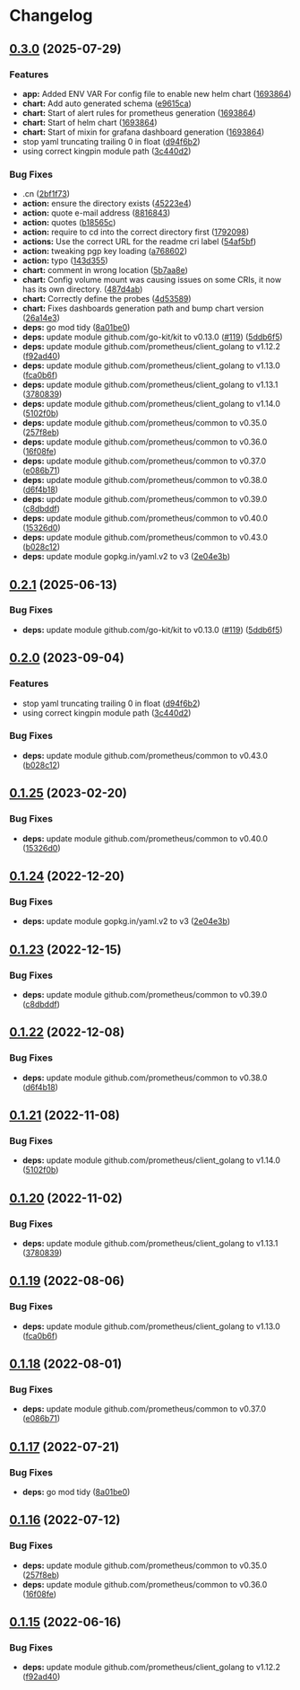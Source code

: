 # Changelog

## [0.3.0](https://github.com/psychomantys/domain_exporter/compare/v0.2.1...v0.3.0) (2025-07-29)


### Features

* **app:** Added ENV VAR For config file to enable new helm chart ([1693864](https://github.com/psychomantys/domain_exporter/commit/1693864295f80d3b22b7376529e7949fed622031))
* **chart:** Add auto generated schema ([e9615ca](https://github.com/psychomantys/domain_exporter/commit/e9615cad3d191730f845052c57908ee97803bd98))
* **chart:** Start of alert rules for prometheus generation ([1693864](https://github.com/psychomantys/domain_exporter/commit/1693864295f80d3b22b7376529e7949fed622031))
* **chart:** Start of helm chart ([1693864](https://github.com/psychomantys/domain_exporter/commit/1693864295f80d3b22b7376529e7949fed622031))
* **chart:** Start of mixin for grafana dashboard generation ([1693864](https://github.com/psychomantys/domain_exporter/commit/1693864295f80d3b22b7376529e7949fed622031))
* stop yaml truncating trailing 0 in float ([d94f6b2](https://github.com/psychomantys/domain_exporter/commit/d94f6b22223535464b2b8c6d0446f9a1b24e4633))
* using correct kingpin module path ([3c440d2](https://github.com/psychomantys/domain_exporter/commit/3c440d2ef68e3edd4ae164afbae70bbb1e55d87b))


### Bug Fixes

* .cn ([2bf1f73](https://github.com/psychomantys/domain_exporter/commit/2bf1f73829c01bcec915fb522cd40202f010beb6))
* **action:** ensure the directory exists ([45223e4](https://github.com/psychomantys/domain_exporter/commit/45223e46cc51420c13b43b0d1658c1d672627854))
* **action:** quote e-mail address ([8816843](https://github.com/psychomantys/domain_exporter/commit/881684334b9732b25fcb8bb510ccfe241be39863))
* **action:** quotes ([b18565c](https://github.com/psychomantys/domain_exporter/commit/b18565c1e50e2abd0c307cef97bd24b484533061))
* **action:** require to cd into the correct directory first ([1792098](https://github.com/psychomantys/domain_exporter/commit/179209869eb3483b948a7a38cdd29803d822d826))
* **actions:** Use the correct URL for the readme cri label ([54af5bf](https://github.com/psychomantys/domain_exporter/commit/54af5bf69d1a869c4fc7e78739989557ae2018d3))
* **action:** tweaking pgp key loading ([a768602](https://github.com/psychomantys/domain_exporter/commit/a768602039122fed877215f31cedd8b5dbf30c04))
* **action:** typo ([143d355](https://github.com/psychomantys/domain_exporter/commit/143d35518f9b928db3b951a9281d2dd5d153be04))
* **chart:** comment in wrong location ([5b7aa8e](https://github.com/psychomantys/domain_exporter/commit/5b7aa8e13053fa257687436d2c19a1c7f3eeb453))
* **chart:** Config volume mount was causing issues on some CRIs, it now has its own directory. ([487d4ab](https://github.com/psychomantys/domain_exporter/commit/487d4ab4b5b824945077b432b0ce407419d857dc))
* **chart:** Correctly define the probes ([4d53589](https://github.com/psychomantys/domain_exporter/commit/4d535892a2832eb8f901358bf0032955f76223d4))
* **chart:** Fixes dashboards generation path and bump chart version ([26a14e3](https://github.com/psychomantys/domain_exporter/commit/26a14e322f0ede37a5282b59e1318993f684def5))
* **deps:** go mod tidy ([8a01be0](https://github.com/psychomantys/domain_exporter/commit/8a01be08782722c2448abe53469e16afc0dbcef8))
* **deps:** update module github.com/go-kit/kit to v0.13.0 ([#119](https://github.com/psychomantys/domain_exporter/issues/119)) ([5ddb6f5](https://github.com/psychomantys/domain_exporter/commit/5ddb6f5be8e86c0bf1658927b993623b9159fe42))
* **deps:** update module github.com/prometheus/client_golang to v1.12.2 ([f92ad40](https://github.com/psychomantys/domain_exporter/commit/f92ad4019f57c2786c626ecbbf832a39cf6d5704))
* **deps:** update module github.com/prometheus/client_golang to v1.13.0 ([fca0b6f](https://github.com/psychomantys/domain_exporter/commit/fca0b6fa09f34a513248e07ca52cff2bb9175ae8))
* **deps:** update module github.com/prometheus/client_golang to v1.13.1 ([3780839](https://github.com/psychomantys/domain_exporter/commit/37808393864f9a302e032374d829739d9d2383d7))
* **deps:** update module github.com/prometheus/client_golang to v1.14.0 ([5102f0b](https://github.com/psychomantys/domain_exporter/commit/5102f0b557f92c95efc7f4eb95cd7cf68ea9f38e))
* **deps:** update module github.com/prometheus/common to v0.35.0 ([257f8eb](https://github.com/psychomantys/domain_exporter/commit/257f8eb3fcc76e3a44e55e20b1cb2fb3cc46dc2d))
* **deps:** update module github.com/prometheus/common to v0.36.0 ([16f08fe](https://github.com/psychomantys/domain_exporter/commit/16f08fe8b491d1c38ef8b8318cb64761e2d1889d))
* **deps:** update module github.com/prometheus/common to v0.37.0 ([e086b71](https://github.com/psychomantys/domain_exporter/commit/e086b71c4a27dd8398a86fe45d5eb0ffc05aee13))
* **deps:** update module github.com/prometheus/common to v0.38.0 ([d6f4b18](https://github.com/psychomantys/domain_exporter/commit/d6f4b18096d196effbf531820b3e6ccd754b0130))
* **deps:** update module github.com/prometheus/common to v0.39.0 ([c8dbddf](https://github.com/psychomantys/domain_exporter/commit/c8dbddfcc3df9d448d6f1dbf7f72084c13228bbb))
* **deps:** update module github.com/prometheus/common to v0.40.0 ([15326d0](https://github.com/psychomantys/domain_exporter/commit/15326d06788438fe63dbbdfc91971223cf04c116))
* **deps:** update module github.com/prometheus/common to v0.43.0 ([b028c12](https://github.com/psychomantys/domain_exporter/commit/b028c129efdf694a1088e101c8ac30bd9c5513cd))
* **deps:** update module gopkg.in/yaml.v2 to v3 ([2e04e3b](https://github.com/psychomantys/domain_exporter/commit/2e04e3be1dd2ad0f494951b7e34c869b20d39346))

## [0.2.1](https://github.com/shift/domain_exporter/compare/v0.2.0...v0.2.1) (2025-06-13)


### Bug Fixes

* **deps:** update module github.com/go-kit/kit to v0.13.0 ([#119](https://github.com/shift/domain_exporter/issues/119)) ([5ddb6f5](https://github.com/shift/domain_exporter/commit/5ddb6f5be8e86c0bf1658927b993623b9159fe42))

## [0.2.0](https://github.com/shift/domain_exporter/compare/v0.1.25...v0.2.0) (2023-09-04)


### Features

* stop yaml truncating trailing 0 in float ([d94f6b2](https://github.com/shift/domain_exporter/commit/d94f6b22223535464b2b8c6d0446f9a1b24e4633))
* using correct kingpin module path ([3c440d2](https://github.com/shift/domain_exporter/commit/3c440d2ef68e3edd4ae164afbae70bbb1e55d87b))


### Bug Fixes

* **deps:** update module github.com/prometheus/common to v0.43.0 ([b028c12](https://github.com/shift/domain_exporter/commit/b028c129efdf694a1088e101c8ac30bd9c5513cd))

## [0.1.25](https://github.com/shift/domain_exporter/compare/v0.1.24...v0.1.25) (2023-02-20)


### Bug Fixes

* **deps:** update module github.com/prometheus/common to v0.40.0 ([15326d0](https://github.com/shift/domain_exporter/commit/15326d06788438fe63dbbdfc91971223cf04c116))

## [0.1.24](https://github.com/shift/domain_exporter/compare/v0.1.23...v0.1.24) (2022-12-20)


### Bug Fixes

* **deps:** update module gopkg.in/yaml.v2 to v3 ([2e04e3b](https://github.com/shift/domain_exporter/commit/2e04e3be1dd2ad0f494951b7e34c869b20d39346))

## [0.1.23](https://github.com/shift/domain_exporter/compare/v0.1.22...v0.1.23) (2022-12-15)


### Bug Fixes

* **deps:** update module github.com/prometheus/common to v0.39.0 ([c8dbddf](https://github.com/shift/domain_exporter/commit/c8dbddfcc3df9d448d6f1dbf7f72084c13228bbb))

## [0.1.22](https://github.com/shift/domain_exporter/compare/v0.1.21...v0.1.22) (2022-12-08)


### Bug Fixes

* **deps:** update module github.com/prometheus/common to v0.38.0 ([d6f4b18](https://github.com/shift/domain_exporter/commit/d6f4b18096d196effbf531820b3e6ccd754b0130))

## [0.1.21](https://github.com/shift/domain_exporter/compare/v0.1.20...v0.1.21) (2022-11-08)


### Bug Fixes

* **deps:** update module github.com/prometheus/client_golang to v1.14.0 ([5102f0b](https://github.com/shift/domain_exporter/commit/5102f0b557f92c95efc7f4eb95cd7cf68ea9f38e))

## [0.1.20](https://github.com/shift/domain_exporter/compare/v0.1.19...v0.1.20) (2022-11-02)


### Bug Fixes

* **deps:** update module github.com/prometheus/client_golang to v1.13.1 ([3780839](https://github.com/shift/domain_exporter/commit/37808393864f9a302e032374d829739d9d2383d7))

## [0.1.19](https://github.com/shift/domain_exporter/compare/v0.1.18...v0.1.19) (2022-08-06)


### Bug Fixes

* **deps:** update module github.com/prometheus/client_golang to v1.13.0 ([fca0b6f](https://github.com/shift/domain_exporter/commit/fca0b6fa09f34a513248e07ca52cff2bb9175ae8))

## [0.1.18](https://github.com/shift/domain_exporter/compare/v0.1.17...v0.1.18) (2022-08-01)


### Bug Fixes

* **deps:** update module github.com/prometheus/common to v0.37.0 ([e086b71](https://github.com/shift/domain_exporter/commit/e086b71c4a27dd8398a86fe45d5eb0ffc05aee13))

## [0.1.17](https://github.com/shift/domain_exporter/compare/v0.1.16...v0.1.17) (2022-07-21)


### Bug Fixes

* **deps:** go mod tidy ([8a01be0](https://github.com/shift/domain_exporter/commit/8a01be08782722c2448abe53469e16afc0dbcef8))

## [0.1.16](https://github.com/shift/domain_exporter/compare/v0.1.15...v0.1.16) (2022-07-12)


### Bug Fixes

* **deps:** update module github.com/prometheus/common to v0.35.0 ([257f8eb](https://github.com/shift/domain_exporter/commit/257f8eb3fcc76e3a44e55e20b1cb2fb3cc46dc2d))
* **deps:** update module github.com/prometheus/common to v0.36.0 ([16f08fe](https://github.com/shift/domain_exporter/commit/16f08fe8b491d1c38ef8b8318cb64761e2d1889d))

## [0.1.15](https://github.com/shift/domain_exporter/compare/v0.1.14...v0.1.15) (2022-06-16)


### Bug Fixes

* **deps:** update module github.com/prometheus/client_golang to v1.12.2 ([f92ad40](https://github.com/shift/domain_exporter/commit/f92ad4019f57c2786c626ecbbf832a39cf6d5704))
